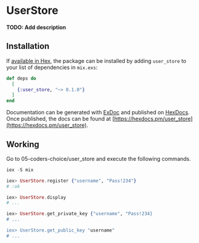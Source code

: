 # UserStore

**TODO: Add description**

## Installation

If [available in Hex](https://hex.pm/docs/publish), the package can be installed
by adding `user_store` to your list of dependencies in `mix.exs`:

```elixir
def deps do
  [
    {:user_store, "~> 0.1.0"}
  ]
end
```

Documentation can be generated with [ExDoc](https://github.com/elixir-lang/ex_doc)
and published on [HexDocs](https://hexdocs.pm). Once published, the docs can
be found at [https://hexdocs.pm/user_store](https://hexdocs.pm/user_store).

## Working

Go to 05-coders-choice/user_store and execute the following commands.
~~~ elixir
iex -S mix

iex> UserStore.register {"username", "Pass!234"}
# :ok

iex> UserStore.display
# ...

iex> UserStore.get_private_key {"username", "Pass!234}
# ...

iex> UserStore.get_public_key "username"
# ...

  
~~~